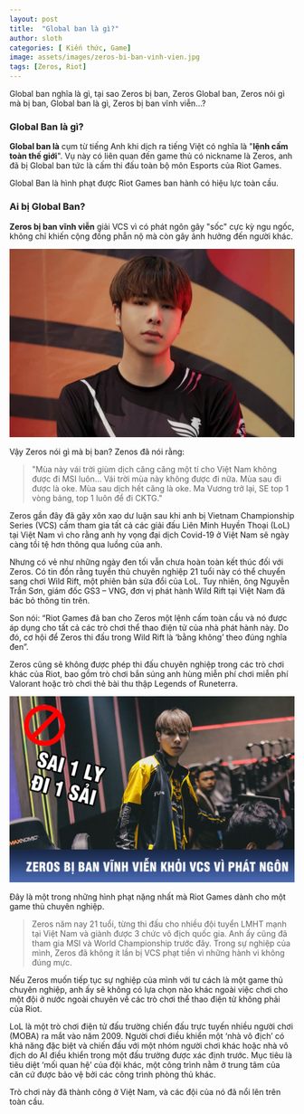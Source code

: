 ```yaml
---
layout: post
title:  "Global ban là gì?"
author: sloth
categories: [ Kiến thức, Game]
image: assets/images/zeros-bi-ban-vinh-vien.jpg
tags: [Zeros, Riot]
---
```

Global ban nghĩa là gì, tại sao Zeros bị ban, Zeros Global ban, Zeros nói gì mà bị ban, Global ban là gì, Zeros bị ban vĩnh viễn...?

### Global Ban là gì?

**Global ban là** cụm từ tiếng Anh khi dịch ra tiếng Việt có nghĩa là "**lệnh cấm toàn thế giới**". Vụ này có liên quan đến game thủ có nickname là Zeros, anh đã bị Global ban tức là cấm thi đấu toàn bộ môn Esports của Riot Games. 

Global Ban là hình phạt được Riot Games ban hành có hiệu lực toàn cầu.

### Ai bị Global Ban?

**Zeros bị ban vĩnh viễn** giải VCS vì có phát ngôn gây "sốc" cực kỳ ngu ngốc, không chỉ khiến cộng đồng phẫn nộ mà còn gây ảnh hưởng đến người khác. 

![Zeros bị cấm thi đấu vĩnh viễn tại VCS bởi vì phát ngôn gây sốc trên  livestream](assets/images/zeros-bi-cam-vinh-vien-khoi-vcs_vtth.png)

Vậy Zeros nói gì mà bị ban? Zenos đã nói rằng: 

> "Mùa này vái trời giùm dịch căng căng một tí cho Việt Nam không được đi MSI luôn... Vái trời mùa này không được đi nữa. Mùa sau đi được là oke. Mùa sau dịch hết căng là oke. Ma Vương trở lại, SE top 1 vòng bảng, top 1 luôn để đi CKTG."



Zeros gần đây đã gây xôn xao dư luận sau khi anh bị Vietnam Championship Series (VCS) cấm tham gia tất cả các giải đấu Liên Minh Huyền Thoại (LoL) tại Việt Nam vì cho rằng anh hy vọng đại dịch Covid-19 ở Việt Nam sẽ ngày càng tồi tệ hơn thông qua luồng của anh.

Nhưng có vẻ như những ngày đen tối vẫn chưa hoàn toàn kết thúc đối với Zeros. Có tin đồn rằng tuyển thủ chuyên nghiệp 21 tuổi này có thể chuyển sang chơi Wild Rift, một phiên bản sửa đổi của LoL. Tuy nhiên, ông Nguyễn Trần Sơn, giám đốc GS3 – VNG, đơn vị phát hành Wild Rift tại Việt Nam đã bác bỏ thông tin trên.

Son nói: “Riot Games đã ban cho Zeros một lệnh cấm toàn cầu và nó được áp dụng cho tất cả các trò chơi thể thao điện tử của nhà phát hành này. Do đó, cơ hội để Zeros thi đấu trong Wild Rift là ‘bằng không’ theo đúng nghĩa đen”.

Zeros cũng sẽ không được phép thi đấu chuyên nghiệp trong các trò chơi khác của Riot, bao gồm trò chơi bắn súng anh hùng miễn phí chơi miễn phí Valorant hoặc trò chơi thẻ bài thu thập Legends of Runeterra.

![SỐC - ZEROS BỊ BAN VĨNH VIỄN KHỎI VCS. SỰ NGHIỆP CHẤM DỨT TỪ ĐÂY?](assets/images/zeros-bi-ban-vinh-vien.jpg)

Đây là một trong những hình phạt nặng nhất mà Riot Games dành cho một game thủ chuyên nghiệp.

> Zeros năm nay 21 tuổi, từng thi đấu cho nhiều đội tuyển LMHT mạnh tại Việt Nam và giành được 3 chức vô địch quốc gia. Anh ấy cũng đã tham gia MSI và World Championship trước đây. Trong sự nghiệp của mình, Zeros đã không ít lần bị VCS phạt tiền vì những hành vi không đúng mực.

Nếu Zeros muốn tiếp tục sự nghiệp của mình với tư cách là một game thủ chuyên nghiệp, anh ấy sẽ không có lựa chọn nào khác ngoài việc chơi cho một đội ở nước ngoài chuyên về các trò chơi thể thao điện tử không phải của Riot.

LoL là một trò chơi điện tử đấu trường chiến đấu trực tuyến nhiều người chơi (MOBA) ra mắt vào năm 2009. Người chơi điều khiển một ‘nhà vô địch’ có khả năng đặc biệt và chiến đấu với một nhóm người chơi khác hoặc nhà vô địch do AI điều khiển trong một đấu trường được xác định trước. Mục tiêu là tiêu diệt ‘mối quan hệ’ của đội khác, một công trình nằm ở trung tâm của căn cứ được bảo vệ bởi các công trình phòng thủ khác.

Trò chơi này đã thành công ở Việt Nam, và các đội của nó đã nổi lên trên toàn cầu.
